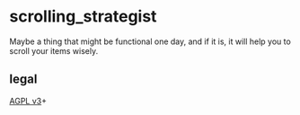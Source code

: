 # scrolling\_strategist

Maybe a thing that might be functional one day, and if it is, it will help you
to scroll your items wisely.

## legal

[AGPL v3](https://www.gnu.org/licenses/agpl-3.0)+
